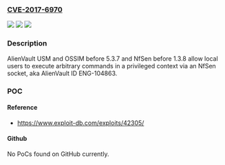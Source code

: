 ### [CVE-2017-6970](https://cve.mitre.org/cgi-bin/cvename.cgi?name=CVE-2017-6970)
![](https://img.shields.io/static/v1?label=Product&message=n%2Fa&color=blue)
![](https://img.shields.io/static/v1?label=Version&message=n%2Fa&color=blue)
![](https://img.shields.io/static/v1?label=Vulnerability&message=n%2Fa&color=brighgreen)

### Description

AlienVault USM and OSSIM before 5.3.7 and NfSen before 1.3.8 allow local users to execute arbitrary commands in a privileged context via an NfSen socket, aka AlienVault ID ENG-104863.

### POC

#### Reference
- https://www.exploit-db.com/exploits/42305/

#### Github
No PoCs found on GitHub currently.

